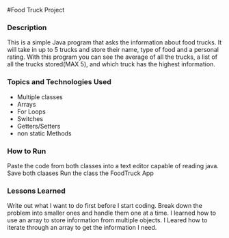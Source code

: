 #Food Truck Project


### Description
This is a simple Java program that asks the information about food trucks. 
It will take in up to 5 trucks and store their name, type of food and a personal rating.
With this program you can see the average of all the trucks, a list of all the trucks stored(MAX 5), and which
truck has the highest information.


### Topics and Technologies Used
* Multiple classes
* Arrays
* For Loops
* Switches
* Getters/Setters
* non static Methods


### How to Run

Paste the code from both classes into a text editor capable of reading java.
Save both claases
Run the class the FoodTruck App

### Lessons Learned
Write out what I want to do first before I start coding. Break down the problem into smaller ones
and handle them one at a time.
I learned how to use an array to store information from multiple objects. I Leared how to iterate through an
array to get the information I need. 
